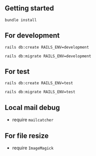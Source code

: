 ## Getting started

`bundle install`

## For development

`rails db:create RAILS_ENV=development`

`rails db:migrate RAILS_ENV=development`

## For test

`rails db:create RAILS_ENV=test`

`rails db:migrate RAILS_ENV=test`

## Local mail debug

- require `mailcatcher`

## For file resize

- require `ImageMagick`
